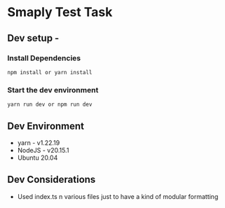 # Smaply Test Task

## Dev setup -

### Install Dependencies

```
npm install or yarn install
```

### Start the dev environment

```
yarn run dev or npm run dev
```

## Dev Environment

- yarn - v1.22.19
- NodeJS - v20.15.1
- Ubuntu 20.04

## Dev Considerations

- Used index.ts n various files just to have a kind of modular formatting
